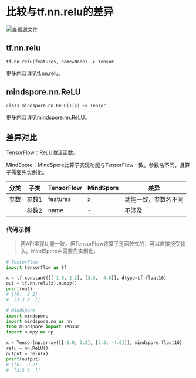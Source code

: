 # 比较与tf.nn.relu的差异

[![查看源文件](https://mindspore-website.obs.cn-north-4.myhuaweicloud.com/website-images/r2.1/resource/_static/logo_source.png)](https://gitee.com/mindspore/docs/blob/r2.1/docs/mindspore/source_zh_cn/note/api_mapping/tensorflow_diff/ReLU.md)

## tf.nn.relu

```text
tf.nn.relu(features, name=None) -> Tensor
```

更多内容详见[tf.nn.relu](https://tensorflow.google.cn/versions/r2.6/api_docs/python/tf/nn/relu)。

## mindspore.nn.ReLU

```text
class mindspore.nn.ReLU()(x) -> Tensor
```

更多内容详见[mindspore.nn.ReLU](https://www.mindspore.cn/docs/zh-CN/r2.1/api_python/nn/mindspore.nn.ReLU.html)。

## 差异对比

TensorFlow：ReLU激活函数。

MindSpore：MindSpore此算子实现功能与TensorFlow一致，参数名不同，且算子需要先实例化。

| 分类 | 子类 | TensorFlow | MindSpore | 差异 |
| --- | --- | --- | --- |---|
|参数 | 参数1 | features | x | 功能一致，参数名不同 |
| | 参数2 | name | - | 不涉及 |

### 代码示例

> 两API实现功能一致，但TensorFlow该算子是函数式的，可以直接接受输入。MindSpore中需要先实例化。

```python
# TensorFlow
import tensorflow as tf

x = tf.constant([[-1.0, 2.2], [3.3, -4.0]], dtype=tf.float16)
out = tf.nn.relu(x).numpy()
print(out)
# [[0.  2.2]
#  [3.3 0. ]]

# MindSpore
import mindspore
import mindspore.nn as nn
from mindspore import Tensor
import numpy as np

x = Tensor(np.array([[-1.0, 2.2], [3.3, -4.0]]), mindspore.float16)
relu = nn.ReLU()
output = relu(x)
print(output)
# [[0.  2.2]
#  [3.3 0. ]]
```
